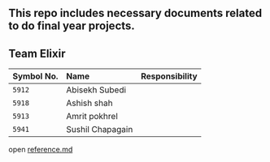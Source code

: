 ## This repo includes necessary documents related to do final year projects.

## **Team Elixir** 

| Symbol No. | Name             | Responsibility |
| :--------- | :--------------- | :------------- |
| `5912`     | Abisekh Subedi   |                |
| `5918`     | Ashish shah      |                |
| `5913`     | Amrit pokhrel    |                |
| `5941`     | Sushil Chapagain |                |


open [reference.md](reference.md)
<!--## 🔥🔥 `open Reference.md file` 🔥🔥 -->
